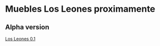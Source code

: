 # Muebles Los Leones proximamente


## Alpha version
[Los Leones 0.1](https://losleonesdevelop.surge.sh/home)
